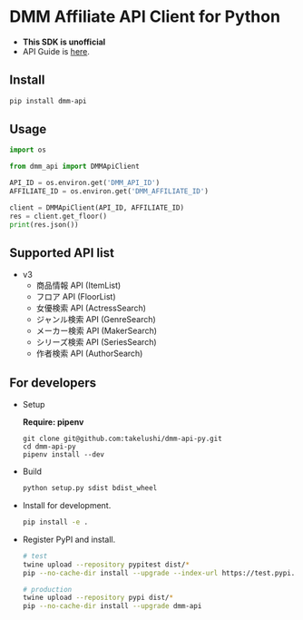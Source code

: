 # DMM Affiliate API Client for Python

* **This SDK is unofficial**
* API Guide is [here](https://affiliate.dmm.com/api/guide/).

## Install

```sh
pip install dmm-api
```

## Usage

```py
import os

from dmm_api import DMMApiClient

API_ID = os.environ.get('DMM_API_ID')
AFFILIATE_ID = os.environ.get('DMM_AFFILIATE_ID')

client = DMMApiClient(API_ID, AFFILIATE_ID)
res = client.get_floor()
print(res.json())

```

## Supported API list

* v3
   * 商品情報 API (ItemList)
   * フロア API (FloorList)
   * 女優検索 API (ActressSearch)
   * ジャンル検索 API (GenreSearch)
   * メーカー検索 API (MakerSearch)
   * シリーズ検索 API (SeriesSearch)
   * 作者検索 API (AuthorSearch)

## For developers

* Setup

   **Require: pipenv**

   ```she
   git clone git@github.com:takelushi/dmm-api-py.git
   cd dmm-api-py
   pipenv install --dev
   ```

* Build

   ```sh
   python setup.py sdist bdist_wheel
   ```

* Install for development.

   ```sh
   pip install -e .
   ```

* Register PyPI and install.

   ```sh
   # test
   twine upload --repository pypitest dist/*
   pip --no-cache-dir install --upgrade --index-url https://test.pypi.org/simple/ dmm-api

   # production
   twine upload --repository pypi dist/*
   pip --no-cache-dir install --upgrade dmm-api
   ```
